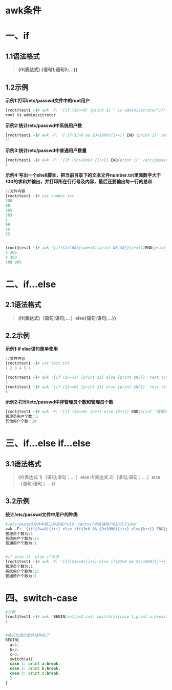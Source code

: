 # awk条件

# 一、if

## 1.1语法格式

> **{if(表达式) {语句1;语句2;...}}**

## 1.2示例

**示例1:打印/etc/passwd文件中的root用户**

```python
[root@test1 ~]# awk -F: '{if ($3==0) {print $1 " is adminisitrator"}}' /etc/passwd
root is adminisitrator
```

**示例2:统计/etc/passwd中系统用户数**

```python
[root@test1 ~]# awk -F: '{ if($3>0 && $3<1000){i++}} END {print i}' /etc/passwd
21
```

**示例3:统计/etc/passwd中普通用户数量**

```python
[root@test1 ~]# awk -F: '{if ($3>1000) {i++}} END{print i}' /etc/passwd
2
```

**示例4:写出一个shell脚本，把当前目录下的文本文件number.txt里面数字大于100的求和并输出，并打印所在行行号及内容，最后还要输出每一行的总和**

```python
//文件内容
[root@test1 ~]# cat number.txt
100
98
205
303
1
99
66
33


[root@test1 ~]# awk '{if($1>100){sum+=$1;print NR,$0}}{i+=$1}END{print sum,i}' number.txt 
3 205
4 303
508 905
```



# 二、if...else

## 2.1语法格式

> **{if(表达式)｛语句;语句;... ｝else{语句;语句;...}}**

## 2.2示例

**示例1:if else语句简单使用**

```python
//文件内容
[root@test1 ~]# cat test.txt 
1 2 3 4 5 6

[root@test1 ~]# awk '{if ($3==3) {print $1} else {print $NF}}' test.txt 
1
[root@test1 ~]# awk '{if ($3==6) {print $1} else {print $NF}}' test.txt 
6
```

**示例2:打印/etc/passwd中非管理员个数和管理员个数**

```python
[root@test1 ~]# awk -F: '{if ($3==0) {a++} else {b++}} END{print "管理员用户个数："a;print "其他用户个数："b}' /etc/passwd
管理员用户个数：1
其他用户个数：24
```



# 三、if...else if...else

## 3.1语法格式

> {if(表达式 1)｛语句;语句；... ｝else if(表达式 2)｛语句;语句；... ｝else｛语句;语句；... }}



## 3.2示例

**统计/etc/passwd文件中用户的种类**

```python
#/etc/passwd文件中第三列是用户UID，centos7中普通用户UID大于1000
awk -F: '{if($3==0){i++} else if($3>0 && $3<1000){j++} else{k++}} END{print "管理员个数为:"i;print "系统用户个数为:"j;print "普通用户个数为:"k}' /etc/passwd
管理员个数为:1
系统用户个数为:25
普通用户个数为:1


#if else if  else if写法
[root@test1 ~]# awk -F: '{if($3==0){i++} else if($3>0 && $3<1000){j++} else if($3>=1000){k++}} END{print "管理员个数为:"i;print "系统用户个数为:"j;print "普通用户个数为:"k}' /etc/passwd
管理员个数为:1
系统用户个数为:25
普通用户个数为:1
```



# 四、switch-case

```python
#示例
[root@test1 ~]# awk 'BEGIN{a=1;b=2;c=3; switch(a){case 1:print a;break;case 2:print b;break; case 3:print c;break;}}'
1


#格式化后的整体结构如下
BEGIN{
  a=1;
  b=2;
  c=3;
  switch(a){
  case 1: print a;break;
  case 2: print b;break;
  case 3: print c;break;
  }
}
```

